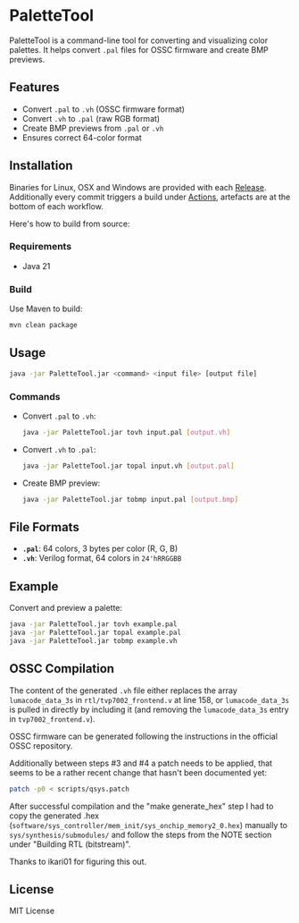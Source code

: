 # PaletteTool

PaletteTool is a command-line tool for converting and visualizing color palettes. It helps convert `.pal` files for OSSC firmware and create BMP previews.

## Features

- Convert `.pal` to `.vh` (OSSC firmware format)
- Convert `.vh` to `.pal` (raw RGB format)
- Create BMP previews from `.pal` or `.vh`
- Ensures correct 64-color format

## Installation

Binaries for Linux, OSX and Windows are provided with each [Release](https://github.com/herrkuhn/palettetool/releases). Additionally every commit triggers a build under [Actions](https://github.com/herrkuhn/palettetool/actions), artefacts are at the bottom of each workflow.

Here's how to build from source:

### Requirements
- Java 21

### Build

Use Maven to build:
```sh
mvn clean package
```

## Usage

```sh
java -jar PaletteTool.jar <command> <input file> [output file]
```

### Commands

- Convert `.pal` to `.vh`:
  ```sh
  java -jar PaletteTool.jar tovh input.pal [output.vh]
  ```
- Convert `.vh` to `.pal`:
  ```sh
  java -jar PaletteTool.jar topal input.vh [output.pal]
  ```
- Create BMP preview:
  ```sh
  java -jar PaletteTool.jar tobmp input.pal [output.bmp]
  ```

## File Formats

- **`.pal`**: 64 colors, 3 bytes per color (R, G, B)
- **`.vh`**: Verilog format, 64 colors in `24'hRRGGBB`

## Example

Convert and preview a palette:
```sh
java -jar PaletteTool.jar tovh example.pal
java -jar PaletteTool.jar topal example.pal
java -jar PaletteTool.jar tobmp example.vh
```

## OSSC Compilation

The content of the generated `.vh` file either replaces the array `lumacode_data_3s` in `rtl/tvp7002_frontend.v` at line 158, or `lumacode_data_3s` is pulled in directly by including it (and removing the `lumacode_data_3s` entry in `tvp7002_frontend.v`).

OSSC firmware can be generated following the instructions in the official OSSC repository.

Additionally between steps #3 and #4 a patch needs to be applied, that seems to be a rather recent change that hasn't been documented yet:

```sh
patch -p0 < scripts/qsys.patch
```

After successful compilation and the "make generate_hex" step I had to copy the generated .hex (`software/sys_controller/mem_init/sys_onchip_memory2_0.hex`) manually to `sys/synthesis/submodules/` and follow the steps from the NOTE section under "Building RTL (bitstream)".

Thanks to ikari01 for figuring this out.

## License
MIT License
